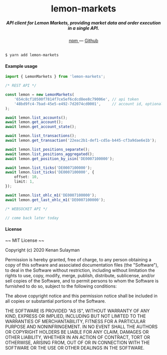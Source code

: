 <h1 align="center">lemon-markets</h1>

<h5 align="center">API client for Lemon Markets, providing market data and order execution in a single API.</h5>

<div align="center">
  <a href="https://www.npmjs.com/package/lemon-markets">
    npm
  </a>
  —
  <a href="https://github.com/19h/lemon-markets-ts">
    Github
  </a>
</div>

<br />

```shell script
$ yarn add lemon-markets
```

#### Example usage

```typescript
import { LemonMarkets } from 'lemon-markets';

/* REST API */

const lemon = new LemonMarkets(
    '654c8cf10500f7814f7ce5ef6cdcd8ee8c79006e', // api token
    '48bd9fc4-7bad-45e5-e492-7d2074cd0001',     // account id, optional
);

await lemon.list_accounts();
await lemon.get_account();
await lemon.get_account_state();

await lemon.list_transactions();
await lemon.get_transaction('22eac2b1-def1-cd5a-b445-cf3a9dae6e1b');

await lemon.list_positions_separate();
await lemon.list_positions_aggregated();
await lemon.get_position_by_isin('DE0007100000');

await lemon.list_ticks('DE0007100000');
await lemon.list_ticks('DE0007100000', {
    offset: 10,
    limit: 1,
});

await lemon.list_ohlc_m1('DE0007100000');
await lemon.get_last_ohlc_m1('DE0007100000');

/* WEBSOCKET API */

// come back later today
```

#### License

~~ MIT License ~~

Copyright (c) 2020 Kenan Sulayman

Permission is hereby granted, free of charge, to any person obtaining a copy
of this software and associated documentation files (the "Software"), to deal
in the Software without restriction, including without limitation the rights
to use, copy, modify, merge, publish, distribute, sublicense, and/or sell
copies of the Software, and to permit persons to whom the Software is
furnished to do so, subject to the following conditions:

The above copyright notice and this permission notice shall be included in all
copies or substantial portions of the Software.

THE SOFTWARE IS PROVIDED "AS IS", WITHOUT WARRANTY OF ANY KIND, EXPRESS OR
IMPLIED, INCLUDING BUT NOT LIMITED TO THE WARRANTIES OF MERCHANTABILITY,
FITNESS FOR A PARTICULAR PURPOSE AND NONINFRINGEMENT. IN NO EVENT SHALL THE
AUTHORS OR COPYRIGHT HOLDERS BE LIABLE FOR ANY CLAIM, DAMAGES OR OTHER
LIABILITY, WHETHER IN AN ACTION OF CONTRACT, TORT OR OTHERWISE, ARISING FROM,
OUT OF OR IN CONNECTION WITH THE SOFTWARE OR THE USE OR OTHER DEALINGS IN THE
SOFTWARE.
